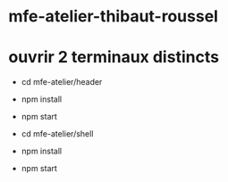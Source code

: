 # mfe-atelier-thibaut-roussel

# ouvrir 2 terminaux distincts

- cd mfe-atelier/header
- npm install
- npm start

- cd mfe-atelier/shell
- npm install
- npm start
